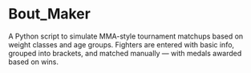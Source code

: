 # Bout_Maker
A Python script to simulate MMA-style tournament matchups based on weight classes and age groups. Fighters are entered with basic info, grouped into brackets, and matched manually — with medals awarded based on wins.

